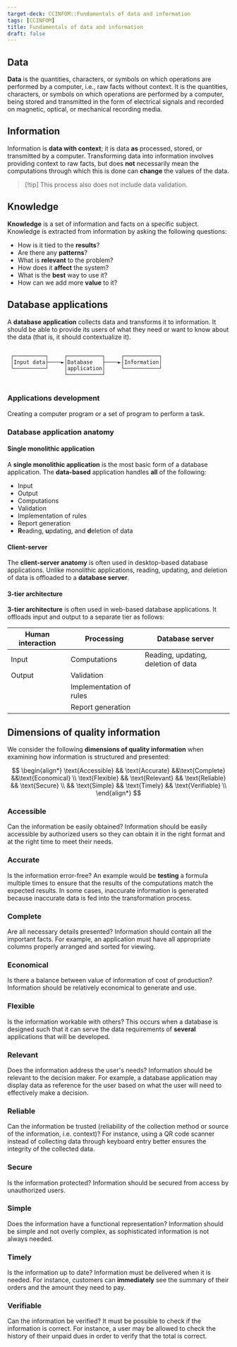 ```yaml
---
target-deck: CCINFOM::Fundamentals of data and information
tags: [CCINFOM]
title: Fundamentals of data and information
draft: false
---
```


## Data

**Data** is the quantities, characters, or symbols on which operations are performed by a computer, i.e., raw facts without context. It is the quantities, characters, or symbols on which operations are performed by a computer, being stored and transmitted in the form of electrical signals and recorded on magnetic, optical, or mechanical recording media.
<!--ID: 1726155954378-->

## Information

Information is **data with context**; it is data **as** processed, stored, or transmitted by a computer. Transforming data into information involves providing context to raw facts, but does **not** necessarily mean the computations through which this is done can **change** the values of the data.

>[!tip] This process also does not include data validation.

<!--ID: 1726155954382-->

## Knowledge

**Knowledge** is a set of information and facts on a specific subject. Knowledge is extracted from information by asking the following questions:

- How is it tied to the **results**?
- Are there any **patterns**?
- What is **relevant** to the problem?
- How does it **affect** the system?
- What is the **best** way to use it?
- How can we add more **value** to it?
<!--ID: 1726155954386-->

## Database applications

A **database application** collects data and transforms it to information. It should be able to provide its users of what they need or want to know about the data (that is, it should contextualize it).

```
                                                  
 ┌──────────┐     ┌───────────┐     ┌───────────┐ 
 │Input data├────►│Database   ├────►│Information│ 
 └──────────┘     │application│     └───────────┘ 
                  └───────────┘                   
                                                  
```

<!--ID: 1726155954391-->

### Applications development

Creating a computer program or a set of program to perform a task.

<!--ID: 1726155954395-->

### Database application anatomy

<!--ID: 1726155954398-->

#### Single monolithic application

A **single monolithic application** is the most basic form of a database application. The **data-based** application handles **all** of the following:

- Input
- Output
- Computations
- Validation
- Implementation of rules
- Report generation
- **R**eading, **u**pdating, and **d**eletion of data
<!--ID: 1726155954402-->

#### Client-server

The **client-server anatomy** is often used in desktop-based database applications. Unlike monolithic applications, reading, updating, and deletion of data is offloaded to a **database server**.

<!--ID: 1726483836081-->

#### 3-tier architecture

**3-tier architecture** is often used in web-based database applications. It offloads input and output to a separate tier as follows:

| **Human interaction** | **Processing**          | **Database server**                 |
| --------------------- | ----------------------- | ----------------------------------- |
| Input                 | Computations            | Reading, updating, deletion of data |
| Output                | Validation              |                                     |
|                       | Implementation of rules |                                     |
|                       | Report generation       |                                     |

<!--ID: 1726483836086-->

## Dimensions of quality information

We consider the following **dimensions of quality information** when examining how information is structured and presented:

$$
\begin{align*}
\text{Accessible} && \text{Accurate} &&\text{Complete} &&\text{Economical} \\
\text{Flexible} && \text{Relevant} && \text{Reliable} && \text{Secure} \\
&& \text{Simple} && \text{Timely} && \text{Verifiable} \\
\end{align*}
$$
<!--ID: 1726155954406-->

### Accessible

Can the information be easily obtained? Information should be easily accessible by authorized users so they can obtain it in the right format and at the right time to meet their needs.

<!--ID: 1726155954410-->

### Accurate

Is the information error-free? An example would be **testing** a formula multiple times to ensure that the results of the computations match the expected results. In some cases, inaccurate information is generated because inaccurate data is fed into the transformation process.

<!--ID: 1726155954414-->

### Complete

Are all necessary details presented? Information should contain all the important facts. For example, an application must have all appropriate columns properly arranged and sorted for viewing.

<!--ID: 1726155954418-->

### Economical

Is there a balance between value of information of cost of production? Information should be relatively economical to generate and use.

<!--ID: 1726155954421-->

### Flexible

Is the information workable with others? This occurs when a database is designed such that it can serve the data requirements of **several** applications that will be developed.

<!--ID: 1726155954424-->

### Relevant

Does the information address the user's needs? Information should be relevant to the decision maker. For example, a database application may display data as reference for the user based on what the user will need to effectively make a decision.

<!--ID: 1726155954429-->

### Reliable

Can the information be trusted (reliability of the collection method or source of the information, i.e. context)? For instance, using a QR code scanner instead of collecting data through keyboard entry better ensures the integrity of the collected data.

<!--ID: 1726155954432-->

### Secure

Is the information protected? Information should be secured from access by unauthorized users.

<!--ID: 1726155954435-->

### Simple

Does the information have a functional representation? Information should be simple and not overly complex, as sophisticated information is not always needed.

<!--ID: 1726155954439-->

### Timely

Is the information up to date? Information must be delivered when it is needed. For instance, customers can **immediately** see the summary of their orders and the amount they need to pay.

<!--ID: 1726155954442-->

### Verifiable

Can the information be verified? It must be possible to check if the information is correct. For instance, a user may be allowed to check the history of their unpaid dues in order to verify that the total is correct.

<!--ID: 1726155954447-->
